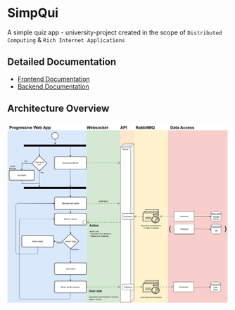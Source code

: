 # SimpQui

A simple quiz app - university-project created in the 
scope of ```Distributed Computing``` & ```Rich Internet Applications```

## Detailed Documentation
* [Frontend Documentation](SimpQi/readme.md)
* [Backend Documentation](server/README.md)

## Architecture Overview
![Progressive Web App, WebSocket, API, RabbitMQ, Data Access](distrcomp_proj.png)
